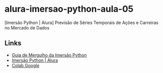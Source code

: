 # alura-imersao-python-aula-05
[Imersão Python | Alura] Previsão de Séries Temporais de Ações e Carreiras no Mercado de Dados

## Links
- [Guia de Mergulho da Imersão Python](https://grupoalura.notion.site/Imers-o-Python-Guia-de-Mergulho-ae1e885ff4d9474b8eb4d6bf1a5da26d)
- [Imersão Python | Alura](https://cursos.alura.com.br/imersoes/imersao-python/aulas)
- [Colab Google](https://colab.google)
